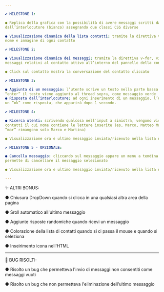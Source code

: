 ```yaml
---

✔️ MILESTONE 1:

● Replica della grafica con la possibilità di avere messaggi scritti dall’utente (verdi) e
dall’interlocutore (bianco) assegnando due classi CSS diverse

● Visualizzazione dinamica della lista contatti: tramite la direttiva v-for, visualizzare
nome e immagine di ogni contatto

✔️ MILESTONE 2:

● Visualizzazione dinamica dei messaggi: tramite la direttiva v-for, visualizzare tutti i
messaggi relativi al contatto attivo all’interno del pannello della conversazione

● Click sul contatto mostra la conversazione del contatto cliccato

✔️ MILESTONE 3:

● Aggiunta di un messaggio: l’utente scrive un testo nella parte bassa e digitando
“enter” il testo viene aggiunto al thread sopra, come messaggio verde
● Risposta dall’interlocutore: ad ogni inserimento di un messaggio, l’utente riceverà
un “ok” come risposta, che apparirà dopo 1 secondo.

✔️ MILESTONE 4:

● Ricerca utenti: scrivendo qualcosa nell’input a sinistra, vengono visualizzati solo i
contatti il cui nome contiene le lettere inserite (es, Marco, Matteo Martina -> Scrivo
“mar” rimangono solo Marco e Martina)

● Visualizzazione ora e ultimo messaggio inviato/ricevuto nella lista dei contatti

✔️ MILESTONE 5 - OPZIONALE:

● Cancella messaggio: cliccando sul messaggio appare un menu a tendina che
permette di cancellare il messaggio selezionato

● Visualizzazione ora e ultimo messaggio inviato/ricevuto nella lista dei contatti

---
```


✨ ALTRI BONUS:

● Chiusura DropDown quando si clicca in una qualsiasi altra area della pagina

● Sroll automatico all'ultimo messaggio

● Aggiunte risposte randomiche quando ricevi un messaggio

● Colorazione della lista di contatti quando si ci passa il mouse e quando si seleziona

● Inseirimento icona nell'HTML

---

🐛 BUG RISOLTI:

● Risolto un bug che permetteva l'invio di messaggi non consentiti come messaggi vuoti

● Risolto un bug che non permetteva l'eliminazione dell'ultimo messaggio
